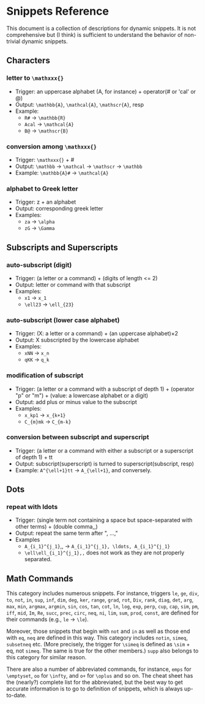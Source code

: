 # Snippets Reference

This document is a collection of descriptions for dynamic snippets.
It is not comprehensive but (I think) is sufficient to understand the behavior of non-trivial dynamic snippets.

## Characters

### letter to `\mathxxx{}`

- Trigger: an uppercase alphabet (A, for instance) + operator(# or 'cal' or @)
- Output: `\mathbb{A}`, `\mathcal{A}`, `\mathscr{A}`, resp
- Example:
  - `R#` -> `\mathbb{R}`
  - `Acal` -> `\mathcal{A}`
  - `B@` -> `\mathscr{B}`

### conversion among `\mathxxx{}`

- Trigger: `\mathxxx{}` + #
- Output: `\mathbb` -> `\mathcal` -> `\mathscr` -> `\mathbb`
- Example: `\mathbb{A}#` -> `\mathcal{A}`

### alphabet to Greek letter

- Trigger: z + an alphabet
- Output: corresponding greek letter
- Examples:
  - `za` -> `\alpha`
  - `zG` -> `\Gamma`

## Subscripts and Superscripts

### auto-subscript (digit)

- Trigger: (a letter or a command) + (digits of length <= 2)
- Output: letter or command with that subscript
- Examples:
  - `x1` -> `x_1`
  - `\ell23` -> `\ell_{23}`

### auto-subscript (lower case alphabet)

- Trigger: (X: a letter or a command) + (an uppercase alphabet)×2
- Output: X subscripted by the lowercase alphabet
- Examples:
  - `xNN` -> `x_n`
  - `qKK` -> `q_k`

### modification of subscript

- Trigger: (a letter or a command with a subscript of depth 1) + (operator "p" or "m") + (value: a lowercase alphabet or a digit)
- Output: add plus or minus value to the subscript
- Examples:
  - `x_kp1` -> `x_{k+1}`
  - `C_{m}mk` -> `C_{m-k}`

### conversion between subscript and superscript

- Trigger: (a letter or a command with either a subscript or a superscript of depth 1) + tt
- Output: subscript(superscript) is turned to superscript(subscript, resp)
- Example: `A^{\ell+1}tt` -> `A_{\ell+1}`, and conversely.

## Dots

### repeat with ldots

- Trigger: (single term not containing a space but space-separated with other terms) + (double comma,,)
- Output: repeat the same term after ", ...,"
- Examples
  - `A_{i_1}^{j_1}`,, -> `A_{i_1}^{j_1}, \ldots, A_{i_1}^{j_1}`
  - `\ell\ell_{i_1}^{j_1},,` does not work as they are not properly separated.

## Math Commands

This category includes numerous snippets. For instance, triggers `le`, `ge`, `div`, `to`, `not`, `in`, `sup`, `inf`, `dim`, `deg`, `ker`, `range`, `grad`, `rot`, `Div`, `rank`, `diag`, `det`, `arg`, `max`, `min`, `argmax`, `argmin`, `sin`, `cos`, `tan`, `cot`, `ln`, `log`, `exp`, `perp`, `cup`, `cap`, `sim`, `pm`, `iff`, `mid`, `Im`, `Re`, `succ`, `prec`, `circ`, `neq`, `ni`, `lim`, `sum`, `prod`, `const`, are defined for their commands (e.g., `le` -> `\le`).

Moreover, those snippets that begin with `not` and `in` as well as those end with `eq`, `neq` are defined in this way. This category includes `notin`, `simeq`, `subsetneq` etc. (More precisely, the trigger for `\simeq` is defined as `\sim` + eq, not `simeq`. The same is true for the other members.) `supp` also belongs to this category for similar reason.

There are also a number of abbreviated commands, for instance, `emps` for `\emptyset`, `oo` for `\infty`, and `o+` for `\oplus` and so on.
The cheat sheet has the (nearly?) complete list for the abbreviated, but the best way to get accurate information is to go to definition of snippets, which is always up-to-date.

